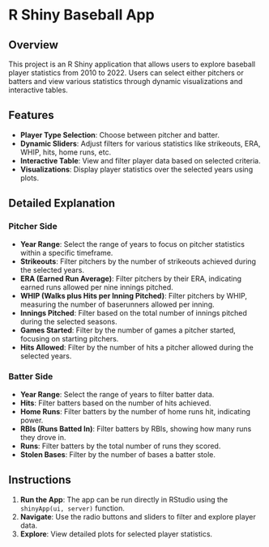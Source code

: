 # R Shiny Baseball App

## Overview

This project is an R Shiny application that allows users to explore baseball player statistics from 2010 to 2022. Users can select either pitchers or batters and view various statistics through dynamic visualizations and interactive tables.

## Features

- **Player Type Selection**: Choose between pitcher and batter.
- **Dynamic Sliders**: Adjust filters for various statistics like strikeouts, ERA, WHIP, hits, home runs, etc.
- **Interactive Table**: View and filter player data based on selected criteria.
- **Visualizations**: Display player statistics over the selected years using plots.

## Detailed Explanation

### **Pitcher Side**
- **Year Range**: Select the range of years to focus on pitcher statistics within a specific timeframe.
- **Strikeouts**: Filter pitchers by the number of strikeouts achieved during the selected years.
- **ERA (Earned Run Average)**: Filter pitchers by their ERA, indicating earned runs allowed per nine innings pitched.
- **WHIP (Walks plus Hits per Inning Pitched)**: Filter pitchers by WHIP, measuring the number of baserunners allowed per inning.
- **Innings Pitched**: Filter based on the total number of innings pitched during the selected seasons.
- **Games Started**: Filter by the number of games a pitcher started, focusing on starting pitchers.
- **Hits Allowed**: Filter by the number of hits a pitcher allowed during the selected years.

### **Batter Side**
- **Year Range**: Select the range of years to filter batter data.
- **Hits**: Filter batters based on the number of hits achieved.
- **Home Runs**: Filter batters by the number of home runs hit, indicating power.
- **RBIs (Runs Batted In)**: Filter batters by RBIs, showing how many runs they drove in.
- **Runs**: Filter batters by the total number of runs they scored.
- **Stolen Bases**: Filter by the number of bases a batter stole.

## Instructions

1. **Run the App**: The app can be run directly in RStudio using the `shinyApp(ui, server)` function.
2. **Navigate**: Use the radio buttons and sliders to filter and explore player data.
3. **Explore**: View detailed plots for selected player statistics.

